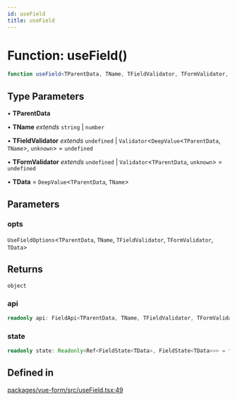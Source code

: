 ```yaml
---
id: useField
title: useField
---
```


# Function: useField()

```ts
function useField<TParentData, TName, TFieldValidator, TFormValidator, TData>(opts): object
```

## Type Parameters

• **TParentData**

• **TName** *extends* `string` \| `number`

• **TFieldValidator** *extends* `undefined` \| `Validator`\<`DeepValue`\<`TParentData`, `TName`\>, `unknown`\> = `undefined`

• **TFormValidator** *extends* `undefined` \| `Validator`\<`TParentData`, `unknown`\> = `undefined`

• **TData** = `DeepValue`\<`TParentData`, `TName`\>

## Parameters

### opts

`UseFieldOptions`\<`TParentData`, `TName`, `TFieldValidator`, `TFormValidator`, `TData`\>

## Returns

`object`

### api

```ts
readonly api: FieldApi<TParentData, TName, TFieldValidator, TFormValidator, TData> & VueFieldApi<TParentData, TFormValidator> = fieldApi;
```

### state

```ts
readonly state: Readonly<Ref<FieldState<TData>, FieldState<TData>>> = fieldState;
```

## Defined in

[packages/vue-form/src/useField.tsx:49](https://github.com/TanStack/Formblob/main/packages/vue-form/src/useField.tsx#L49)
